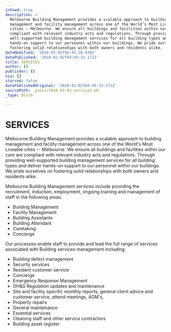 ```yaml
---
inFeed: true
description: >-
  Melbourne Building Management provides a scalable approach to building
  management and facility management across one of the World’s Most Liveable
  cities – Melbourne. We ensure all buildings and facilities within our care are
  compliant with relevant industry acts and regulations. Through providing
  well-supported building management services for all building types and deliver
  hands-on support to our personnel within our buildings. We pride ourselves on
  fostering solid relationships with both owners and residents alike.
dateModified: '2018-03-02T04:45:30.839Z'
datePublished: '2018-03-02T04:45:32.171Z'
title: SERVICES
author: []
publisher: {}
via: {}
starred: false
datePublishedOriginal: '2018-03-02T04:45:32.171Z'
sourcePath: _posts/2018-03-02-services.md
_type: Blurb

---
```

# SERVICES

Melbourne Building Management provides a scalable approach to building management and facility management across one of the World's Most Liveable cities -- Melbourne. We ensure all buildings and facilities within our care are compliant with relevant industry acts and regulations. Through providing well-supported building management services for all building types and deliver hands-on support to our personnel within our buildings. We pride ourselves on fostering solid relationships with both owners and residents alike.

Melbourne Building Management services include providing the recruitment, induction, employment, ongoing training and management of staff in the following areas:

* Building Management
* Facility Management
* Building Assistants
* Building Attendant
* Caretaking
* Concierge

Our processes enable staff to provide and lead the full range of services associated with Building services management including;

* Building defect management
* Security services
* Resident customer service
* Concierge
* Emergency Response Management
* OH&S Regulation updates and maintenance
* Site and facility specific monthly reports, general client advice and customer service, attend meetings, AGM's,
* Property repairs
* General maintenance
* Essential services
* Cleaning staff and other service contractors
* Building asset register